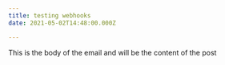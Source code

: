 ```yaml
---
title: testing webhooks
date: 2021-05-02T14:48:00.000Z

---
```

This is the body of the email and will be the content of the post

